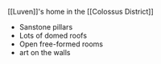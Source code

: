 [[Luven]]'s home in the [[Colossus District]]

- Sanstone pillars
- Lots of domed roofs
- Open free-formed rooms
- art on the walls